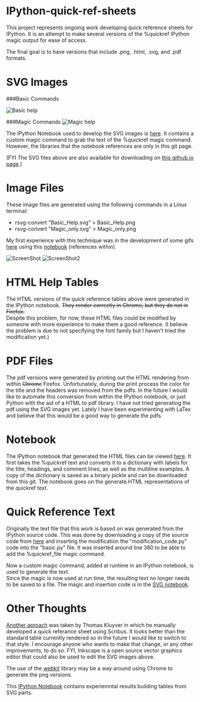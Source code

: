 IPython-quick-ref-sheets
========================

This project represents ongoing work developing quick reference sheets for IPython.  It is an
attempt to make several versions of the %quickref IPython magic output for ease
of access.

The final goal is to have versions that include .png, .html, .svg, and .pdf formats.

SVG Images
========================

###Basic Commands

![Basic help](http://damontallen.github.io/IPython-quick-ref-sheets/svg/Basic_Help.svg)

###Magic Commands
![Magic help](http://damontallen.github.io/IPython-quick-ref-sheets/svg/Magic_only.svg)

The IPython Notebook used to develop the SVG images is [here](http://nbviewer.ipython.org/urls/raw.github.com/damontallen/IPython-quick-ref-sheets/master/SVG_Table_Builder.ipynb).  It contains a custom magic command to grab the text of the %quickref magic command.
However, the libraries that the notebook references are only in this git page.

(FYI The SVG files above are also available for downloading on [this github.io page](http://damontallen.github.io/IPython-quick-ref-sheets/).)

Image Files
========================

These image files are generated using the following commands in a Linux terminal:

* rsvg-convert "Basic_Help.svg" > Basic_Help.png
* rsvg-convert "Magic_only.svg" > Magic_only.png

My first experience with this technique was in the development of some gifs [here](https://github.com/damontallen/SVG-Beam-gif-animation) using this [notebook](http://nbviewer.ipython.org/github/damontallen/SVG-Beam-gif-animation/blob/master/Animate.ipynb) (references within).

![ScreenShot](https://github.com/damontallen/IPython-quick-ref-sheets/raw/master/Basic_Help.png)
![ScreenShot2](https://github.com/damontallen/IPython-quick-ref-sheets/raw/master/Magic_only.png)


HTML Help Tables
========================

The HTML versions of the quick reference tables above were generated in the IPython 
notebook. ~~They render correctly in Chrome, but they do not in Firefox.~~  
Despite this problem, for now, these HTML files could be modified by someone with
more experience to make them a good reference.
(I believe the problem is due to not specifying the font family but I haven't tried the modification yet.)

PDF Files
========================

The pdf versions were generated by printing out the HTML rendering from within 
~~Chrome~~ Firefox.  Unfortunately, during the print process the color for the title and the 
headers was removed from the pdfs.  In the future I would like to automate this conversion from within 
the IPython notebook, or just Python with the aid of a HTML to pdf library.  I have not tried
generating the pdf using the SVG images yet.  Lately I have been experimenting with LaTex and 
believe that this would be a good way to generate the pdfs.

Notebook
========================

The IPython notebook that generated the HTML files can be viewed [here](http://nbviewer.ipython.org/urls/github.com/damontallen/IPython-quick-ref-sheets/raw/master/Quick_ref_with_library.ipynb). It 
first takes the %quickref text and converts it to a dictionary with labels for the
title, headings, and comment lines, as well as the multiline examples.  A copy of
the dictionary is saved as a binary pickle and can be downloaded from this git.
The notebook goes on the generate HTML representations of the quickref text.

Quick Reference Text
========================

Originally the text file that this work is based on was generated from the IPython source code.  This
was done by downloading a copy of the source code from [here](https://github.com/ipython/ipython/downloads) and inserting the modification 
the "modification_code.py" code into the "basic.py" file.  It was inserted around line 380 to be able to 
add the %quickref_file magic command.  

Now a custom magic command, added at runtime in an IPython notebook, is used to generate the text.  
Since the magic is now used at run time, the resulting text no longer needs to be saved to a file.
The magic and insertion code is in the [SVG notebook](http://nbviewer.ipython.org/urls/raw.github.com/damontallen/IPython-quick-ref-sheets/master/SVG_Table_Builder.ipynb).


Other Thoughts
========================

[Another aproach](http://ubuntuone.com/6qEHHRVcJKd53TfEEpsCW1) was taken by Thomas Kluyver in which he manually developed
a quick referance sheet using Scribus. It looks better than the standard table currently rendered so in the future I 
would like to switch to that style.  I encourage anyone who wants to make that change, or any other improvements, to do so.
FYI, Inkscape is a open source vector graphics editor that could also be used to edit the SVG images above.

The use of the [webkit](http://www.webkit.org/) library may be a way around using Chrome to generate the png versions.

This [IPython Notebook](http://nbviewer.ipython.org/urls/github.com/damontallen/IPython-quick-ref-sheets/raw/master/SVG_Table_Class-lib%2520test.ipynb) contains experiemntal results building tables from SVG parts.

